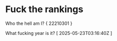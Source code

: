 # Fuck the rankings

Who the hell am I?
{ 22210301 }

What fucking year is it?
[ 2025-05-23T03:16:40Z ]
